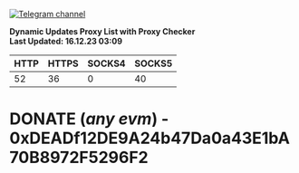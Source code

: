 [![Telegram channel](https://img.shields.io/endpoint?url=https://runkit.io/damiankrawczyk/telegram-badge/branches/master?url=https://t.me/n4z4v0d)](https://t.me/n4z4v0d) 

**Dynamic Updates Proxy List with Proxy Checker**  
**Last Updated: 16.12.23 03:09**

| HTTP        | HTTPS        | SOCKS4        | SOCKS5        |
|-------------|--------------|---------------|---------------|
| 52 | 36 | 0 | 40 |


# DONATE (_any evm_) - 0xDEADf12DE9A24b47Da0a43E1bA70B8972F5296F2
